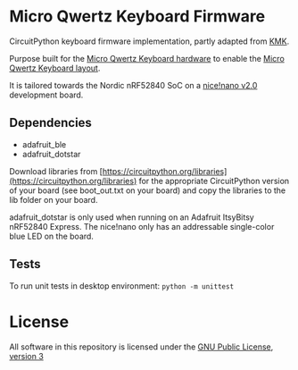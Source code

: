 # Micro Qwertz Keyboard Firmware

CircuitPython keyboard firmware implementation, partly adapted from [KMK](https://github.com/KMKfw/kmk_firmware).

Purpose built for the [Micro Qwertz Keyboard hardware](https://github.com/honboubao/mqz_board) to enable the [Micro Qwertz Keyboard layout](http://www.keyboard-layout-editor.com/#/gists/12281aabe024b50dbcfd42017a9aa722).

It is tailored towards the Nordic nRF52840 SoC on a [nice!nano v2.0](https://nicekeyboards.com/nice-nano) development board.

## Dependencies

- adafruit_ble
- adafruit_dotstar

Download libraries from [https://circuitpython.org/libraries](https://circuitpython.org/libraries) for the appropriate CircuitPython version of your board (see boot_out.txt on your board) and copy the libraries to the lib folder on your board.

adafruit_dotstar is only used when running on an Adafruit ItsyBitsy nRF52840 Express. The nice!nano only has an addressable single-color blue LED on the board.

## Tests

To run unit tests in desktop environment: `python -m unittest`

# License

All software in this repository is licensed under the [GNU Public License, version 3](https://tldrlegal.com/license/gnu-general-public-license-v3-(gpl-3))
